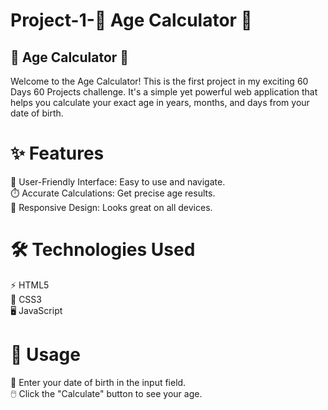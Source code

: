 # Project-1-🎉 Age Calculator 🎂 

## 🎉 Age Calculator 🎂 
Welcome to the Age Calculator! This is the first project in my exciting 60 Days 60 Projects challenge. It's a simple yet powerful web application that helps you calculate your exact age in years, months, and days from your date of birth.

# ✨ Features
🌟 User-Friendly Interface: Easy to use and navigate.
<br>
⏱️ Accurate Calculations: Get precise age results.
<br>
📱 Responsive Design: Looks great on all devices.

# 🛠️ Technologies Used
⚡ HTML5
<br>
🎨 CSS3
<br>
🖥️ JavaScript

# 🚀 Usage
📅 Enter your date of birth in the input field.
<br>
🖱️ Click the "Calculate" button to see your age.
